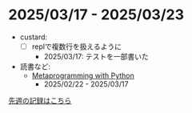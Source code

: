 # 2025/03/17 - 2025/03/23

- custard:
    - [ ] replで複数行を扱えるように
        - 2025/03/17: テストを一部書いた
- 読書など:
    - [Metaprogramming with Python](https://www.packtpub.com/en-us/product/metaprogramming-with-python-9781838554651)
        - 2025/02/22 - 2025/03/17

[先週の記録はこちら](https://github.com/igrep/daily-commits/blob/90f55b4063dbe8054dc10676092134a058d658d0/yesterday.md)
